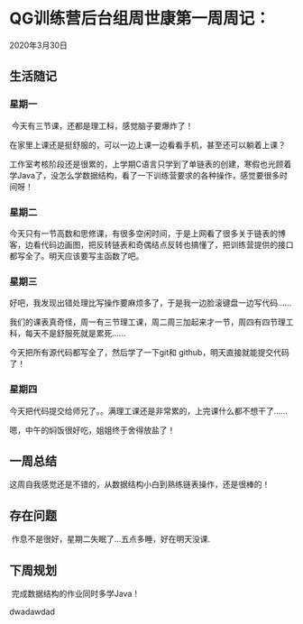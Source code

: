 # QG训练营后台组周世康第一周周记：
2020年3月30日

## 生活随记

### 星期一

​		今天有三节课，还都是理工科，感觉脑子要爆炸了！

在家里上课还是挺舒服的，可以一边上课一边看看手机，甚至还可以躺着上课？

工作室考核阶段还是很累的，上学期C语言只学到了单链表的创建，寒假也光顾着学Java了，没怎么学数据结构，看了一下训练营要求的各种操作，感觉要很多时间呀！

### 星期二

​		今天只有一节高数和思修课，有很多空闲时间，于是上网看了很多关于链表的博客，边看代码边画图，把反转链表和奇偶结点反转也搞懂了，把训练营提供的接口都写全了。明天应该要写主函数了吧。

### 星期三

​		好吧，我发现出错处理比写操作要麻烦多了，于是我一边脸滚键盘一边写代码......

我们的课表真奇怪，周一有三节理工课，周二周三加起来才一节，周四有四节理工科，每天不是舒服死就是累死......

今天把所有源代码都写全了，然后学了一下git和 github，明天直接就能提交代码了！

### 星期四

​		今天把代码提交给师兄了。。满理工课还是非常累的，上完课什么都不想干了......

嗯，中午的焖饭很好吃，姐姐终于舍得放盐了！

## 一周总结

​		这周自我感觉还是不错的，从数据结构小白到熟练链表操作，还是很棒的！

## 存在问题

​		作息不是很好，星期二失眠了...五点多睡，好在明天没课.

## 下周规划

​		完成数据结构的作业同时多学Java！

dwadawdad